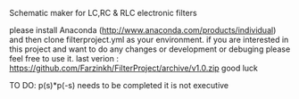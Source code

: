 
Schematic maker for LC,RC & RLC electronic filters

please install Anaconda (http://www.anaconda.com/products/individual) and then clone filterproject.yml as your environment. if you are interested in this project and want to do any changes or development or debuging please feel free to use it. 
last verion : https://github.com/Farzinkh/FilterProject/archive/v1.0.zip
good luck

TO DO: 
    p(s)*p(-s) needs to be completed it is not executive

